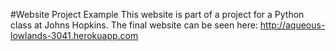 
#Website Project Example
This website is part of a project for a Python class at Johns Hopkins.
The final website can be seen here: http://aqueous-lowlands-3041.herokuapp.com
